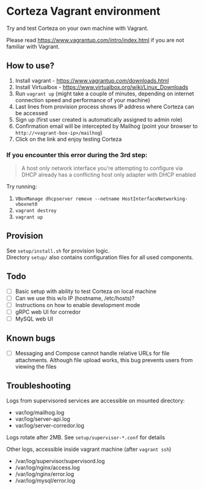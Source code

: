# Corteza Vagrant environment

Try and test Corteza on your own machine with Vagrant.

Please read https://www.vagrantup.com/intro/index.html if you
are not familiar with Vagrant.

## How to use?

1. Install vagrant - https://www.vagrantup.com/downloads.html
2. Install Virtualbox - https://www.virtualbox.org/wiki/Linux_Downloads
3. Run `vagrant up` (might take a couple of minutes, depending on internet connection speed and performance of your machine)
4. Last lines from provision process shows IP address where Corteza can be accessed
5. Sign up (first user created is automatically assigned to admin role)
6. Confirmation email will be intercepted by Mailhog (point your browser to `http://<vagrant-box-ip>/mailhog`) 
7. Click on the link and enjoy testing Corteza

### If you encounter this error during the 3rd step:
> A host only network interface you're attempting to configure via DHCP already has a conflicting host only adapter with DHCP enabled

Try running:
1. `VBoxManage dhcpserver remove --netname HostInterfaceNetworking-vboxnet0`
2. `vagrant destroy`
3. `vagrant up`

## Provision

See `setup/install.sh` for provision logic.  
Directory `setup/` also contains configuration files for all used components.

## Todo
 - [ ] Basic setup with ability to test Corteza on local machine
 - [ ] Can we use this w/o IP (hostname, /etc/hosts)?
 - [ ] Instructions on how to enable development mode
 - [ ] gRPC web UI for corredor
 - [ ] MySQL web UI
 
## Known bugs
 - [ ] Messaging and Compose cannot handle relative URLs for file attachments. Although file upload works, this bug prevents users from viewing the files

## Troubleshooting

Logs from supervisored services are accessible on mounted directory:
 - var/log/mailhog.log
 - var/log/server-api.log
 - var/log/server-corredor.log
 
Logs rotate after 2MB. See `setup/supervisor-*.conf` for details

 
Other logs, accessible inside vagrant machine (after `vagrant ssh`)
 - /var/log/supervisor/supervisord.log
 - /var/log/nginx/access.log
 - /var/log/nginx/error.log
 - /var/log/mysql/error.log
